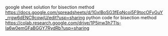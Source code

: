 google sheet solution for bisection method
https://docs.google.com/spreadsheets/d/1GxIBoSG3fEqNcoi5F9tocOFyGuY_rrgw6dENC9cqwjU/edit?usp=sharing
python code for bisection method 
https://colab.research.google.com/drive/1P5inw3h7Tls-Ia6w0emGFaBGGY7RydRb?usp=sharing

